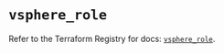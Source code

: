 # `vsphere_role`

Refer to the Terraform Registry for docs: [`vsphere_role`](https://registry.terraform.io/providers/hashicorp/vsphere/2.8.2/docs/resources/role).
